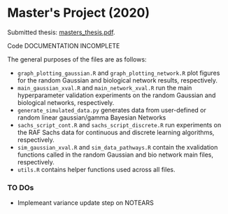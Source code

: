 # Master's Project (2020)
Submitted thesis: [masters_thesis.pdf](./masters_thesis.pdf).

Code DOCUMENTATION INCOMPLETE

The general purposes of the files are as follows:

* `graph_plotting_gaussian.R` and `graph_plotting_network.R` plot figures for the random Gaussian and biological network results, respectively.
* `main_gaussian_xval.R`  and `main_network_xval.R` run the main hyperparameter validation experiments on the random Gaussian and biological networks, respectively.
* `generate_simulated_data.py` generates data from user-defined or random linear gaussian/gamma Bayesian Networks
* `sachs_script_cont.R` and `sachs_script_discrete.R` run experiments on the RAF Sachs data for continuous and discrete learning algorithms, respectively.
* `sim_gaussian_xval.R` and `sim_data_pathways.R` contain the xvalidation functions called in the random Gaussian and bio network main files, respectively.
* `utils.R` contains helper functions used across all files.

### TO DOs
* Implemeant variance update step on NOTEARS
